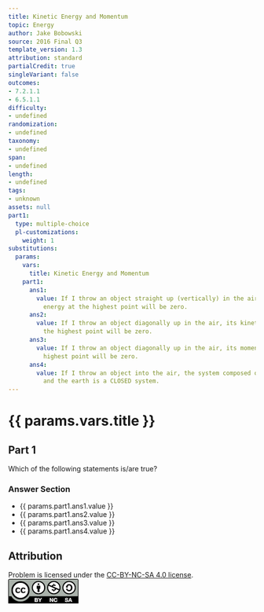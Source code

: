 ```yaml
---
title: Kinetic Energy and Momentum
topic: Energy
author: Jake Bobowski
source: 2016 Final Q3
template_version: 1.3
attribution: standard
partialCredit: true
singleVariant: false
outcomes:
- 7.2.1.1
- 6.5.1.1
difficulty:
- undefined
randomization:
- undefined
taxonomy:
- undefined
span:
- undefined
length:
- undefined
tags:
- unknown
assets: null
part1:
  type: multiple-choice
  pl-customizations:
    weight: 1
substitutions:
  params:
    vars:
      title: Kinetic Energy and Momentum
    part1:
      ans1:
        value: If I throw an object straight up (vertically) in the air, its kinetic
          energy at the highest point will be zero.
      ans2:
        value: If I throw an object diagonally up in the air, its kinetic energy at
          the highest point will be zero.
      ans3:
        value: If I throw an object diagonally up in the air, its momentum at the
          highest point will be zero.
      ans4:
        value: If I throw an object into the air, the system composed of the object
          and the earth is a CLOSED system.
---
```

# {{ params.vars.title }}

## Part 1

Which of the following statements is/are true?

### Answer Section

- {{ params.part1.ans1.value }}
- {{ params.part1.ans2.value }}
- {{ params.part1.ans3.value }}
- {{ params.part1.ans4.value }}

## Attribution

Problem is licensed under the [CC-BY-NC-SA 4.0 license](https://creativecommons.org/licenses/by-nc-sa/4.0/).<br> ![The Creative Commons 4.0 license requiring attribution-BY, non-commercial-NC, and share-alike-SA license.](https://raw.githubusercontent.com/firasm/bits/master/by-nc-sa.png)